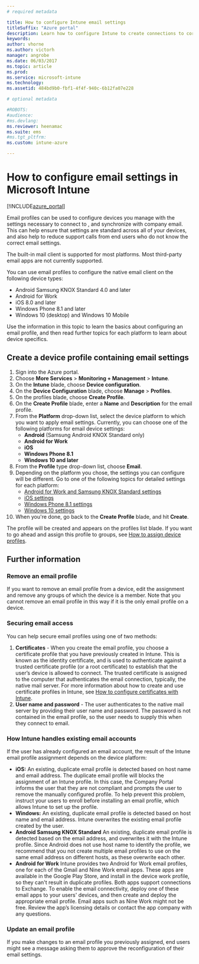 ```yaml
---
# required metadata

title: How to configure Intune email settings
titleSuffix: "Azure portal"
description: Learn how to configure Intune to create connections to corporate email on devices you manage."
keywords:
author: vhorne
ms.author: victorh
manager: angrobe
ms.date: 06/03/2017
ms.topic: article
ms.prod:
ms.service: microsoft-intune
ms.technology:
ms.assetid: 484bd9b0-fbf1-4f4f-940c-6b12fa07e228

# optional metadata

#ROBOTS:
#audience:
#ms.devlang:
ms.reviewer: heenamac
ms.suite: ems
#ms.tgt_pltfrm:
ms.custom: intune-azure

---
```


# How to configure email settings in Microsoft Intune

[!INCLUDE[azure_portal](./includes/azure_portal.md)]

Email profiles can be used to configure devices you manage with the settings necessary to connect to , and synchronize with company email. This can help ensure that settings are standard across all of your devices, and also help to reduce support calls from end users who do not know the correct email settings.

The built-in mail client is supported for most platforms. Most third-party email apps are not currently supported.

You can use email profiles to configure the native email client on the following device types:

- Android Samsung KNOX Standard 4.0 and later
- Android for Work
- iOS 8.0 and later
- Windows Phone 8.1 and later
- Windows 10 (desktop) and Windows 10 Mobile

Use the information in this topic to learn the basics about configuring an email profile, and then read further topics for each platform to learn about device specifics.

## Create a device profile containing email settings

1. Sign into the Azure portal.
2. Choose **More Services** > **Monitoring + Management** > **Intune**.
3. On the **Intune** blade, choose **Device configuration**.
2. On the **Device Configuration** blade, choose **Manage** > **Profiles**.
3. On the profiles blade, choose **Create Profile**.
4. On the **Create Profile** blade, enter a **Name** and **Description** for the email profile.
5. From the **Platform** drop-down list, select the device platform to which you want to apply email settings. Currently, you can choose one of the following platforms for email device settings:
	- **Android** (Samsung Android KNOX Standard only)
	- **Android for Work**
	- **iOS**
	- **Windows Phone 8.1**
	- **Windows 10 and later**
6. From the **Profile** type drop-down list, choose **Email**.
7. Depending on the platform you chose, the settings you can configure will be different. Go to one of the following topics for detailed settings for each platform:
	- [Android for Work and Samsung KNOX Standard settings](email-settings-android.md)
	- [iOS settings](email-settings-ios.md)
	- [Windows Phone 8.1 settings](email-settings-windows-phone-8-1.md)
	- [Windows 10 settings](email-settings-windows-10.md)
8. When you're done, go back to the **Create Profile** blade, and hit **Create**.

The profile will be created and appears on the profiles list blade.
If you want to go ahead and assign this profile to groups, see [How to assign device profiles](device-profile-assign.md).

## Further information

### Remove an email profile

If you want to remove an email profile from a device, edit the assignment and remove any groups of which the device is a member. Note that you cannot remove an email profile in this way if it is the only email profile on a device.

### Securing email access

You can help secure email profiles using one of two methods:

1. **Certificates** - When you create the email profile, you choose a certificate profile that you have previously created in Intune. This is known as the identity certificate, and is used to authenticate against a trusted certificate profile (or a root certificate) to establish that the user’s device is allowed to connect. The trusted certificate is assigned to the computer that authenticates the email connection, typically, the native mail server.
For more information about how to create and use certificate profiles in Intune, see [How to configure certificates with Intune](certificates-configure.md).
2. **User name and password** - The user authenticates to the native mail server by providing their user name and password.
The password is not contained in the email profile, so the user needs to supply this when they connect to email.


### How Intune handles existing email accounts

If the user has already configured an email account, the result of the Intune email profile assignment depends on the device platform:

- **iOS:** An existing, duplicate email profile is detected based on host name and email address. The duplicate email profile will blocks the assignment of an Intune profile. In this case, the Company Portal informs the user that they are not compliant and prompts the user to remove the manually configured profile. To help prevent this problem, instruct your users to enroll before installing an email profile, which allows Intune to set up the profile.
- **Windows:** An existing, duplicate email profile is detected based on host name and email address. Intune overwrites the existing email profile created by the user.
- **Android Samsung KNOX Standard** An existing, duplicate email profile is detected based on the email address, and overwrites it with the Intune profile.
Since Android does not use host name to identify the profile, we recommend that you not create multiple email profiles to use on the same email address on different hosts, as these overwrite each other.
- **Android for Work**
Intune provides two Android for Work email profiles, one for each of the Gmail and Nine Work email apps. These apps are available in the Google Play Store, and install in the device work profile, so they can't result in duplicate profiles. Both apps support connections to Exchange. To enable the email connectivity, deploy one of these email apps to your users' devices, and then create and deploy the appropriate email profile. Email apps such as Nine Work might not be free. Review the app’s licensing details or contact the app company with any questions.

### Update an email profile

If you make changes to an email profile you previously assigned, end users might see a message asking them to approve the reconfiguration of their email settings.
